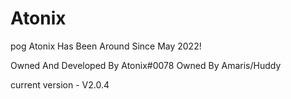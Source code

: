 # Atonix
pog
Atonix Has Been Around Since May 2022!

Owned And Developed By Atonix#0078
Owned By Amaris/Huddy



current version - V2.0.4
